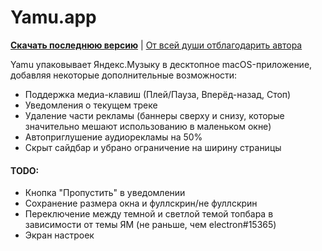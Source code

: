 Yamu.app
================

**[Скачать последнюю версию](https://github.com/4ndv/yamu/releases)** | [От всей души отблагодарить автора](https://4ndv.github.io/buymeacoffee)

Yamu упаковывает Яндекс.Музыку в десктопное macOS-приложение, добавляя некоторые дополнительные возможности:

* Поддержка медиа-клавиш (Плей/Пауза, Вперёд-назад, Стоп)
* Уведомления о текущем треке
* Удаление части рекламы (баннеры сверху и снизу, которые значительно мешают использованию в маленьком окне)
* Автоприглушение аудиорекламы на 50%
* Скрыт сайдбар и убрано ограничение на ширину страницы

#### TODO:

* Кнопка "Пропустить" в уведомлении
* Сохранение размера окна и фуллскрин/не фуллскрин
* Переключение между темной и светлой темой топбара в зависимости от темы ЯМ (не раньше, чем electron#15365)
* Экран настроек
